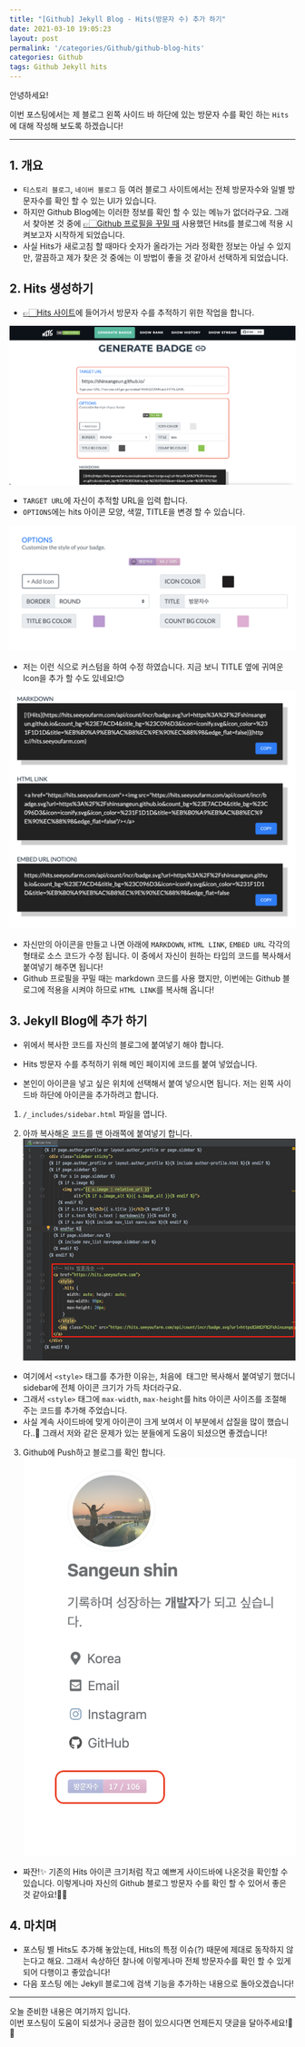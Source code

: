```yaml
---
title: "[Github] Jekyll Blog - Hits(방문자 수) 추가 하기"
date: 2021-03-10 19:05:23
layout: post
permalink: '/categories/Github/github-blog-hits'
categories: Github
tags: Github Jekyll hits
---
```


안녕하세요!

이번 포스팅에서는 제 블로그 왼쪽 사이드 바 하단에 있는 방문자 수를 확인 하는 `Hits`에 대해 작성해 보도록 하겠습니다!

-----
## 1. 개요
- `티스토리 블로그`, `네이버 블로그` 등 여러 블로그 사이트에서는 전체 방문자수와 일별 방문자수를 확인 할 수 있는 UI가 있습니다. 
- 하지만 Github Blog에는 이러한 정보를 확인 할 수 있는 메뉴가 없더라구요. 그래서 찾아본 것 중에 [👉🏻Github 프로필을 꾸밀 때](https://shinsangeun.github.io/categories/Github/github-profile) 사용했던 Hits를 블로그에 적용 시켜보고자 시작하게 되었습니다.
- 사실 Hits가 새로고침 할 때마다 숫자가 올라가는 거라 정확한 정보는 아닐 수 있지만, 깔끔하고 제가 찾은 것 중에는 이 방법이 좋을 것 같아서 선택하게 되었습니다.


## 2. Hits 생성하기
- [👉🏻Hits 사이트](https://hits.seeyoufarm.com)에 들어가서 방문자 수를 추적하기 위한 작업을 합니다.

![hits](/assets/images/jekyll/hits.png)
- `TARGET URL`에 자신이 추적할 URL을 입력 합니다.
- `OPTIONS`에는 hits 아이콘 모양, 색깔, TITLE을 변경 할 수 있습니다.

![hits2](/assets/images/jekyll/hits-2.png)
- 저는 이런 식으로 커스텀을 하여 수정 하였습니다. 지금 보니 TITLE 옆에 귀여운 Icon을 추가 할 수도 있네요!😊

![hits3](/assets/images/jekyll/hits-3.png)
- 자신만의 아이콘을 만들고 나면 아래에 `MARKDOWN`, `HTML LINK`, `EMBED URL` 각각의 형태로 소스 코드가 수정 됩니다. 이 중에서 자신이 원하는 타입의 코드를 복사해서 붙여넣기 해주면 됩니다!
- Github 프로필을 꾸밀 때는 markdown 코드를 사용 했지만, 이번에는 Github 블로그에 적용을 시켜야 하므로 `HTML LINK`를 복사해 옵니다!
 

## 3. Jekyll Blog에 추가 하기
- 위에서 복사한 코드를 자신의 블로그에 붙여넣기 해야 합니다.
- Hits 방문자 수를 추적하기 위해 메인 페이지에 코드를 붙여 넣었습니다.

- 본인이 아이콘을 넣고 싶은 위치에 선택해서 붙여 넣으시면 됩니다. 저는 왼쪽 사이드바 하단에 아이콘을 추가하려고 합니다.
1. `/_includes/sidebar.html` 파일을 엽니다.
 
2. 아까 복사해온 코드를 맨 아래쪽에 붙여넣기 합니다.
![hits4](/assets/images/jekyll/hits-html.png)
- 여기에서 `<style>` 태그를 추가한 이유는, 처음에 <img> 태그만 복사해서 붙여넣기 했더니 sidebar에 전체 아이콘 크기가 가득 차더라구요.
- 그래서 `<style>` 태그에 `max-width`, `max-height`를 hits 아이콘 사이즈를 조절해 주는 코드를 추가해 주었습니다.
- 사실 계속 사이드바에 맞게 아이콘이 크게 보여서 이 부분에서 삽질을 많이 했습니다..🥲 그래서 저와 같은 문제가 있는 분들에게 도움이 되셨으면 좋겠습니다!

3. Github에 Push하고 블로그를 확인 합니다.
![hits5](/assets/images/jekyll/hits-profile.png)
- 짜잔!✨ 기존의 Hits 아이콘 크기처럼 작고 예쁘게 사이드바에 나온것을 확인할 수 있습니다. 이렇게나마 자신의 Github 블로그 방문자 수를 확인 할 수 있어서 좋은 것 같아요!👍🏻 


## 4. 마치며
- 포스팅 별 Hits도 추가해 놓았는데, Hits의 특정 이슈(?) 때문에 제대로 동작하지 않는다고 해요. 그래서 속상하던 찰나에 이렇게나마 전체 방문자수를 확인 할 수 있게되어 다행이고 좋았습니다!
- 다음 포스팅 에는 Jekyll 블로그에 검색 기능을 추가하는 내용으로 돌아오겠습니다! 


-----

오늘 준비한 내용은 여기까지 입니다.  
이번 포스팅이 도움이 되셨거나 궁금한 점이 있으시다면 언제든지 댓글을 달아주세요!🤖✨